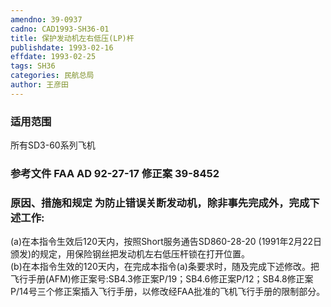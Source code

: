 ```yaml
---
amendno: 39-0937  
cadno: CAD1993-SH36-01  
title: 保护发动机左右低压(LP)杆  
publishdate: 1993-02-16  
effdate: 1993-02-25  
tags: SH36  
categories: 民航总局  
author: 王彦田  
---
```

  
### 适用范围  
所有SD3-60系列飞机  
  
<!--more-->  
### 参考文件    FAA AD 92-27-17 修正案 39-8452  
  
### 原因、措施和规定 为防止错误关断发动机，除非事先完成外，完成下述工作:  
(a)在本指令生效后120天内，按照Short服务通告SD860-28-20 (1991年2月22日颁发)的规定，用保险钢丝把发动机左右低压杆锁在打开位置。  
    (b)在本指令生效的120天内，在完成本指令(a)条要求时，随及完成下述修改。把飞行手册(AFM)修正案号:SB4.3修正案P/19；SB4.6修正案P/12；SB4.8修正案P/14号三个修正案插入飞行手册，以修改经FAA批准的飞机飞行手册的限制部分。  
  
